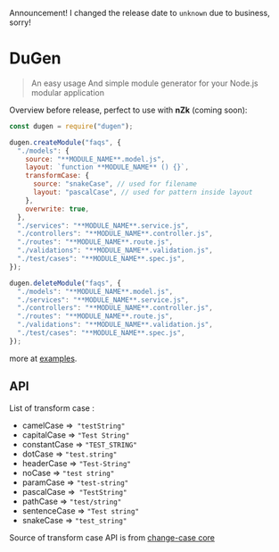 Announcement! I changed the release date to `unknown` due to business, sorry!

# DuGen

> An easy usage And simple module generator for your Node.js modular application

Overview before release, perfect to use with **nZk** (coming soon):

```js
const dugen = require("dugen");

dugen.createModule("faqs", {
  "./models": {
    source: "**MODULE_NAME**.model.js",
    layout: `function **MODULE_NAME** () {}`,
    transformCase: {
      source: "snakeCase", // used for filename
      layout: "pascalCase", // used for pattern inside layout
    },
    overwrite: true,
  },
  "./services": "**MODULE_NAME**.service.js",
  "./controllers": "**MODULE_NAME**.controller.js",
  "./routes": "**MODULE_NAME**.route.js",
  "./validations": "**MODULE_NAME**.validation.js",
  "./test/cases": "**MODULE_NAME**.spec.js",
});

dugen.deleteModule("faqs", {
  "./models": "**MODULE_NAME**.model.js",
  "./services": "**MODULE_NAME**.service.js",
  "./controllers": "**MODULE_NAME**.controller.js",
  "./routes": "**MODULE_NAME**.route.js",
  "./validations": "**MODULE_NAME**.validation.js",
  "./test/cases": "**MODULE_NAME**.spec.js",
});
```

more at [examples](./examples).

## API

List of transform case :

- camelCase =>` "testString"`
- capitalCase => `"Test String"`
- constantCase => `"TEST_STRING"`
- dotCase => `"test.string"`
- headerCase => `"Test-String"`
- noCase => `"test string"`
- paramCase => `"test-string"`
- pascalCase =>` "TestString"`
- pathCase => `"test/string"`
- sentenceCase => `"Test string"`
- snakeCase => `"test_string"`

Source of transform case API is from [change-case core](https://github.com/blakeembrey/change-case#core)
